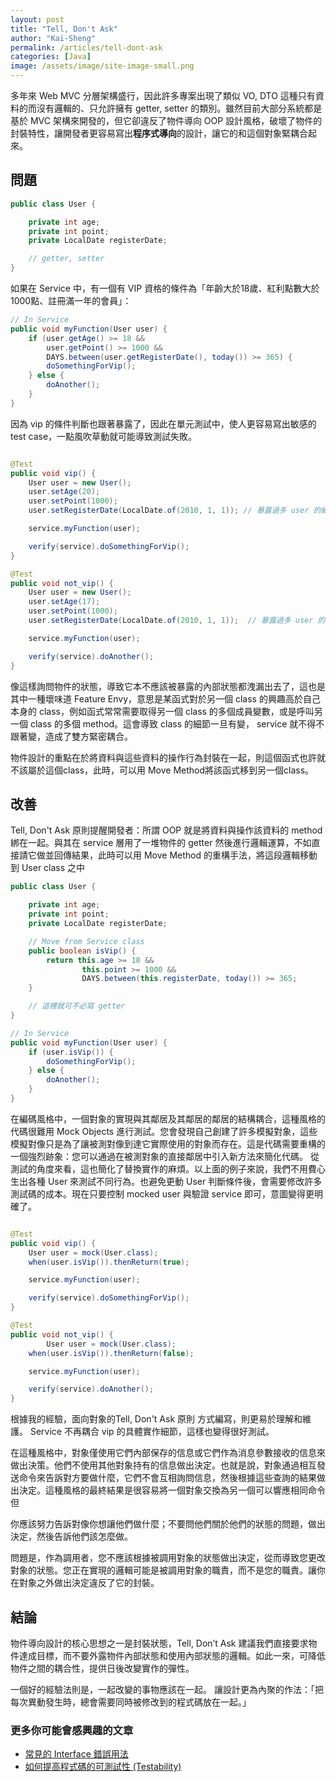 ```yaml
---
layout: post
title: "Tell, Don't Ask"
author: "Kai-Sheng"
permalink: /articles/tell-dont-ask
categories: [Java]
image: /assets/image/site-image-small.png
--- 
```

  
多年來 Web MVC 分層架構盛行，因此許多專案出現了類似 VO, DTO 這種只有資料的而沒有邏輯的、只允許擁有 getter, setter 的類別。雖然目前大部分系統都是基於 MVC 架構來開發的，但它卻違反了物件導向 OOP 設計風格，破壞了物件的封裝特性，讓開發者更容易寫出**程序式導向**的設計，讓它的和這個對象緊耦合起來。

## **問題**


```java
public class User {

    private int age;
    private int point;
    private LocalDate registerDate;

    // getter, setter
}
```

如果在 Service 中，有一個有 VIP 資格的條件為「年齡大於18歲、紅利點數大於1000點、註冊滿一年的會員」：

```java
// In Service
public void myFunction(User user) {
    if (user.getAge() >= 18 &&
        user.getPoint() >= 1000 &&
        DAYS.between(user.getRegisterDate(), today()) >= 365) {
        doSomethingForVip();
    } else {
        doAnother();
    }    
}
```

因為 vip 的條件判斷也跟著暴露了，因此在單元測試中，使人更容易寫出敏感的 test case，一點風吹草動就可能導致測試失敗。

```java

@Test
public void vip() {
    User user = new User();
    user.setAge(20);
    user.setPoint(1000);
    user.setRegisterDate(LocalDate.of(2010, 1, 1)); // 暴露過多 user 的細節

    service.myFunction(user);

    verify(service).doSomethingForVip();
}

@Test
public void not_vip() {
    User user = new User();
    user.setAge(17);
    user.setPoint(1000);
    user.setRegisterDate(LocalDate.of(2010, 1, 1));  // 暴露過多 user 的細節

    service.myFunction(user);

    verify(service).doAnother();
}

```

像這樣詢問物件的狀態，導致它本不應該被暴露的內部狀態都洩漏出去了，這也是其中一種壞味道 Feature Envy，意思是某函式對於另一個 class 的興趣高於自己本身的 class，例如函式常常需要取得另一個 class 的多個成員變數，或是呼叫另一個 class 的多個 method。這會導致 class 的細節一旦有變， service 就不得不跟著變，造成了雙方緊密耦合。

物件設計的重點在於將資料與這些資料的操作行為封裝在一起，則這個函式也許就不該屬於這個class，此時，可以用 Move Method將該函式移到另一個class。 

## **改善**
Tell, Don't Ask 原則提醒開發者：所謂 OOP 就是將資料與操作該資料的 method 綁在一起。與其在 service 層用了一堆物件的 getter 然後進行邏輯運算，不如直接請它做並回傳結果，此時可以用 Move Method 的重構手法，將這段邏輯移動到 User class 之中

```java
public class User {

    private int age;
    private int point;
    private LocalDate registerDate;

    // Move from Service class
    public boolean isVip() {
        return this.age >= 18 &&
                this.point >= 1000 &&
                DAYS.between(this.registerDate, today()) >= 365;
    }

    // 這裡就可不必寫 getter
}
```

```java
// In Service
public void myFunction(User user) {
    if (user.isVip()) {
        doSomethingForVip();
    } else {
        doAnother();
    }
}
```

在編碼風格中，一個對象的實現與其鄰居及其鄰居的鄰居的結構耦合，這種風格的代碼很難用 Mock Objects 進行測試。您會發現自己創建了許多模擬對象，這些模擬對像只是為了讓被測對像到達它實際使用的對象而存在。這是代碼需要重構的一個強烈跡象：您可以通過在被測對象的直接鄰居中引入新方法來簡化代碼。
從測試的角度來看，這也簡化了替換實作的麻煩。以上面的例子來說，我們不用費心生出各種 User 來測試不同行為。也避免更動 User 判斷條件後，會需要修改許多測試碼的成本。現在只要控制 mocked user 與驗證 service 即可，意圖變得更明確了。

```java

@Test
public void vip() {
    User user = mock(User.class);
    when(user.isVip()).thenReturn(true);

    service.myFunction(user);

    verify(service).doSomethingForVip();
}

@Test
public void not_vip() {
        User user = mock(User.class);
    when(user.isVip()).thenReturn(false);

    service.myFunction(user);

    verify(service).doAnother();
}

```

根據我的經驗，面向對象的Tell, Don't Ask 原則 方式編寫，則更易於理解和維護。
Service 不再耦合 vip 的具體實作細節，這樣也變得很好測試。

在這種風格中，對象僅使用它們內部保存的信息或它們作為消息參數接收的信息來做出決策。他們不使用其他對象持有的信息做出決定。也就是說，對象通過相互發送命令來告訴對方要做什麼，它們不會互相詢問信息，然後根據這些查詢的結果做出決定。這種風格的最終結果是很容易將一個對象交換為另一個可以響應相同命令但


你應該努力告訴對像你想讓他們做什麼；不要問他們關於他們的狀態的問題，做出決定，然後告訴他們該怎麼做。

問題是，作為調用者，您不應該根據被調用對象的狀態做出決定，從而導致您更改對象的狀態。您正在實現的邏輯可能是被調用對象的職責，而不是您的職責。讓你在對象之外做出決定違反了它的封裝。


## **結論**
物件導向設計的核心思想之一是封裝狀態，Tell, Don’t Ask 建議我們直接要求物件達成目標，而不要外露物件內部狀態和使用內部狀態的邏輯。如此一來，可降低物件之間的耦合性，提供日後改變實作的彈性。

一個好的經驗法則是，一起改變的事物應該在一起。
讓設計更為內聚的作法：「把每次異動發生時，總會需要同時被修改到的程式碼放在一起。」

### **更多你可能會感興趣的文章**
- [常見的 Interface 錯誤用法](/articles/anti-pattern-of-java-interface-impl-style)
- [如何提高程式碼的可測試性 (Testability)](/articles/testability)